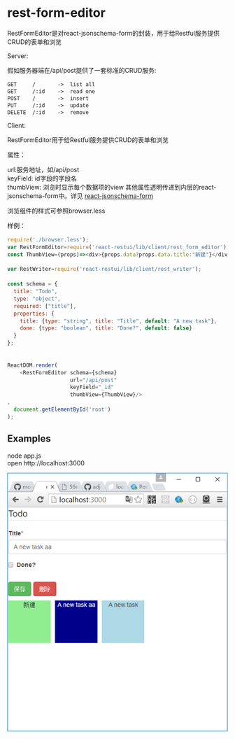 # rest-form-editor

RestFormEditor是对react-jsonschema-form的封装，用于给Restful服务提供CRUD的表单和浏览

Server:


假如服务器端在/api/post提供了一套标准的CRUD服务:  

    GET     /       ->  list all
    GET     /:id    ->  read one
    POST    /       ->  insert
    PUT     /:id    ->  update
    DELETE  /:id    ->  remove

Client:

RestFormEditor用于给Restful服务提供CRUD的表单和浏览


属性：

url:服务地址，如/api/post  
keyField: id字段的字段名  
thumbView: 浏览时显示每个数据项的view
其他属性透明传递到内层的react-jsonschema-form中。详见 [react-jsonschema-form](https://github.com/mozilla-services/react-jsonschema-form) 

浏览组件的样式可参照browser.less


样例：

```js
require('./browser.less');
var RestFormEditor=require('react-restui/lib/client/rest_form_editor');
const ThumbView=(props)=><div>{props.data?props.data.title:"新建"}</div>

var RestWriter=require('react-restui/lib/client/rest_writer');

const schema = {
  title: "Todo",
  type: "object",
  required: ["title"],
  properties: {
    title: {type: "string", title: "Title", default: "A new task"},
    done: {type: "boolean", title: "Done?", default: false}
  }
};


ReactDOM.render(
    <RestFormEditor schema={schema}
                    url="/api/post"
                    keyField="_id"
                    thumbView={ThumbView}/>
,
  document.getElementById('root')
);

```

## Examples

node app.js  
open http://localhost:3000

![img](screenshots/rest_form_editor.png)